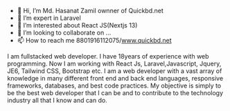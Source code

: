 - 👋 Hi, I’m Md. Hasanat Zamil ownner of Quickbd.net
- 👀 I’m expert in Laravel
- 🌱 I’m interested about React JS(Nextjs 13)
- 💞️ I’m looking to collaborate on ...
- 📫 How to reach me 8801916112075/www.quickbd.net

I am fullstacked web developer. I have 18years of experience with web programming. Now I am working with React Js, Laravel,Javascript, Jquery, JE6, Tailwind CSS, Bootstrap etc. I am a web developer with a vast array of knowledge in many different front end and back end languages, responsive frameworks, databases, and best code practices. My objective is simply to be the best web developer that I can be and to contribute to the technology industry all that I know and can do.

<!---
quickbd/quickbd is a website development  special custom repository because its `README.md` (this file) appears on your GitHub profile.
You can click the Preview link to take a look at your changes.
--->
